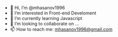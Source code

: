 - 👋 Hi, I’m @mhasanov1996
- 👀 I’m interested in Front-end Develoment
- 🌱 I’m currently learning Javascript
- 💞️ I’m looking to collaborate on ...
- 📫 How to reach me: mhasanov1996@gmail.com

<!---
mhasanov1996/mhasanov1996 is a ✨ special ✨ repository because its `README.md` (this file) appears on your GitHub profile.
You can click the Preview link to take a look at your changes.
--->
